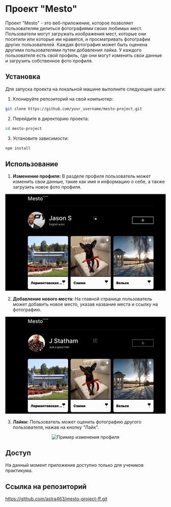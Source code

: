 # Проект "Mesto"

Проект "Mesto" - это веб-приложение, которое позволяет пользователям делиться фотографиями своих любимых мест. Пользователи могут загружать изображения мест, которые они посетили или которые им нравятся, и просматривать фотографии других пользователей. Каждая фотография может быть оценена другими пользователями путем добавления лайка. У каждого пользователя есть свой профиль, где они могут изменить свои данные и загрузить собственное фото профиля.

## Установка

Для запуска проекта на локальной машине выполните следующие шаги:

1. Клонируйте репозиторий на свой компьютер:
```bash
git clone https://github.com/your_username/mesto-project.git
```
2. Перейдите в директорию проекта:
```bash
cd mesto-project
```
3. Установите зависимости:
```bash
npm install
```

## Использование

1. **Изменение профиля:** В разделе профиля пользователь может изменить свои данные, такие как имя и информацию о себе, а также загрузить новое фото профиля.
<div align="center">
  <img src="gif/editprofile.gif" alt="Пример изменения профиля" onerror="this.style.display='none'; document.getElementById('loader').style.display='block';">
</div>
<div align="center" id="loader" style="display: none;">
  <img src="gif/spinner.gif" alt="Идет загрузка..." width="50" height="50">
</div>

2. **Добавление нового места:** На главной странице пользователь может добавить новое место, указав название места и ссылку на фотографию.
<div align="center">
  <img src="gif/newplace.gif" alt="Пример изменения профиля" onerror="this.style.display='none'; document.getElementById('loader').style.display='block';">
</div>
<div align="center" id="loader" style="display: none;">
  <img src="gif/spinner.gif" alt="Идет загрузка..." width="50" height="50">
</div>

3. **Лайки:** Пользователь может оценить фотографию другого пользователя, нажав на кнопку "Лайк".
<div align="center">
  <img src="gif/zoomlike.gif" alt="Пример изменения профиля" onerror="this.style.display='none'; document.getElementById('loader').style.display='block';">
</div>
<div align="center" id="loader" style="display: none;">
  <img src="gif/spinner.gif" alt="Идет загрузка..." width="50" height="50">
</div>

## Доступ

На данный момент приложение доступно только для учеников практикума.

## Ссылка на репозиторий

https://github.com/astra463/mesto-project-ff.git
